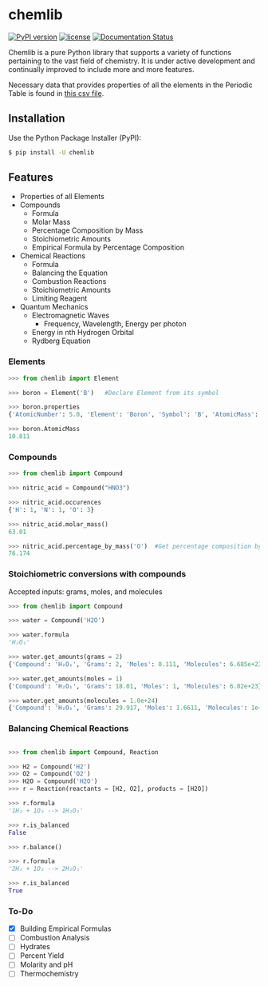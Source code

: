 # chemlib

[![PyPI version](https://badge.fury.io/py/chemlib.svg)](https://badge.fury.io/py/chemlib) [![license](https://img.shields.io/github/license/mashape/apistatus.svg?maxAge=2592000)](https://github.com/harirakul/chemlib/blob/master/LICENSE.txt) [![Documentation Status](https://readthedocs.org/projects/chemlib/badge/?version=latest)](https://chemlib.readthedocs.io/en/latest/?badge=latest)

Chemlib is a pure Python library that supports a variety of functions pertaining to the vast field of chemistry. It is under active development and continually improved to include more and more features.

Necessary data that provides properties of all the elements in the Periodic Table is found in [this csv file](https://github.com/harirakul/chemlib/blob/master/chemlib/resources/PTE_updated.csv).

## Installation
Use the Python Package Installer (PyPI):

```sh
$ pip install -U chemlib
```

## Features

- Properties of all Elements
- Compounds
   * Formula
   * Molar Mass
   * Percentage Composition by Mass
   * Stoichiometric Amounts
   * Empirical Formula by Percentage Composition
- Chemical Reactions
   * Formula
   * Balancing the Equation
   * Combustion Reactions
   * Stoichiometric Amounts
   * Limiting Reagent
- Quantum Mechanics
   * Electromagnetic Waves
      * Frequency, Wavelength, Energy per photon
   * Energy in nth Hydrogen Orbital
   * Rydberg Equation

### Elements
```python
>>> from chemlib import Element

>>> boron = Element('B')   #Declare Element from its symbol

>>> boron.properties
{'AtomicNumber': 5.0, 'Element': 'Boron', 'Symbol': 'B', 'AtomicMass': 10.811, 'Neutrons': 6.0, 'Protons': 5.0, 'Electrons': 5.0, 'Period': 2.0, 'Group': 13.0, 'Phase': 'solid', 'Radioactive': False, 'Natural': True, 'Metal': False, 'Nonmetal': False, 'Metalloid': True, 'Type': 'Metalloid', 'AtomicRadius': '1.2', 'Electronegativity': 2.04, 'FirstIonization': '8.298', 'Density': '2.34', 'MeltingPoint': '2573.15', 'BoilingPoint': '4200', 'Isotopes': 6.0, 'Discoverer': 'Gay-Lussac', 'Year': '1808', 'SpecificHeat': '1.026', 'Shells': 2.0, 'Valence': 3.0, 'Config': '[He] 2s2 2p1', 'MassNumber': 11.0}

>>> boron.AtomicMass
10.811
```

### Compounds

```python
>>> from chemlib import Compound

>>> nitric_acid = Compound("HNO3")

>>> nitric_acid.occurences
{'H': 1, 'N': 1, 'O': 3}

>>> nitric_acid.molar_mass()
63.01

>>> nitric_acid.percentage_by_mass('O')  #Get percentage composition by mass of a constituent element of choice
76.174

```

### Stoichiometric conversions with compounds
Accepted inputs: grams, moles, and molecules

```python
>>> from chemlib import Compound

>>> water = Compound('H2O')

>>> water.formula
'H₂O₁'

>>> water.get_amounts(grams = 2)
{'Compound': 'H₂O₁', 'Grams': 2, 'Moles': 0.111, 'Molecules': 6.685e+22}

>>> water.get_amounts(moles = 1)
{'Compound': 'H₂O₁', 'Grams': 18.01, 'Moles': 1, 'Molecules': 6.02e+23}

>>> water.get_amounts(molecules = 1.0e+24)
{'Compound': 'H₂O₁', 'Grams': 29.917, 'Moles': 1.6611, 'Molecules': 1e+24}

```

### Balancing Chemical Reactions

```python

>>> from chemlib import Compound, Reaction

>>> H2 = Compound('H2')
>>> O2 = Compound('O2')
>>> H2O = Compound('H2O')
>>> r = Reaction(reactants = [H2, O2], products = [H2O])

>>> r.formula
'1H₂ + 1O₂ --> 1H₂O₁'

>>> r.is_balanced
False

>>> r.balance()

>>> r.formula
'2H₂ + 1O₂ --> 2H₂O₁'

>>> r.is_balanced
True
```

### To-Do

- [x] Building Empirical Formulas
- [ ] Combustion Analysis
- [ ] Hydrates
- [ ] Percent Yield
- [ ] Molarity and pH
- [ ] Thermochemistry